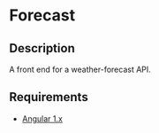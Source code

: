 # Forecast
## Description
A front end for a weather-forecast API.
## Requirements
* [Angular 1.x](https://angularjs.org/)

